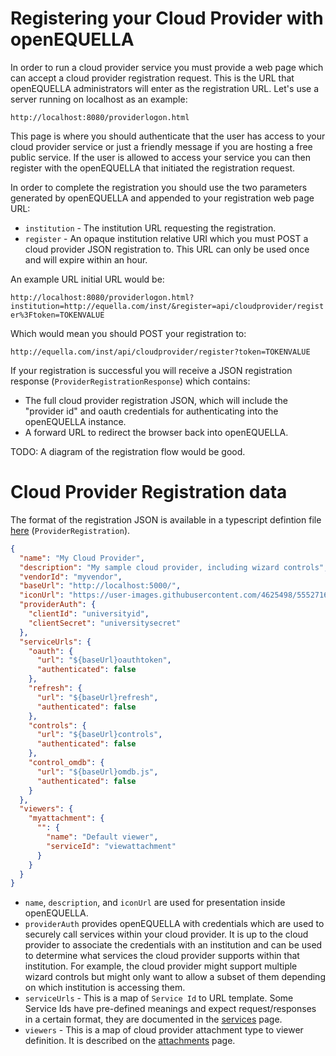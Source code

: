 # Registering your Cloud Provider with openEQUELLA

In order to run a cloud provider service you must provide a web page which can accept a cloud provider registration request. This is the URL that openEQUELLA administrators will enter as the registration URL. Let's use a server running on localhost as an example:

`http://localhost:8080/providerlogon.html`

This page is where you should authenticate that the user has access to your cloud provider service or just a friendly message if you are hosting a free public service. If the user is allowed to access your service you can then register with the openEQUELLA that initiated the registration request.

In order to complete the registration you should use the two parameters generated by openEQUELLA and appended to your registration web page URL:

- `institution` - The institution URL requesting the registration.
- `register` - An opaque institution relative URI which you must POST a cloud provider JSON registration to. This URL can only be used once and will expire within an hour.

An example URL initial URL would be:

`http://localhost:8080/providerlogon.html?institution=http://equella.com/inst/&register=api/cloudprovider/register%3Ftoken=TOKENVALUE`

Which would mean you should POST your registration to:

`http://equella.com/inst/api/cloudprovider/register?token=TOKENVALUE`

If your registration is successful you will receive a JSON registration response (`ProviderRegistrationResponse`) which contains:

- The full cloud provider registration JSON, which will include the "provider id" and oauth credentials for authenticating into the openEQUELLA instance.
- A forward URL to redirect the browser back into openEQUELLA.

TODO: A diagram of the registration flow would be good.

# Cloud Provider Registration data

The format of the registration JSON is available in a typescript defintion file [here](../registration.d.ts) (`ProviderRegistration`).

```json
{
  "name": "My Cloud Provider",
  "description": "My sample cloud provider, including wizard controls",
  "vendorId": "myvendor",
  "baseUrl": "http://localhost:5000/",
  "iconUrl": "https://user-images.githubusercontent.com/4625498/55527161-8591ca80-56e3-11e9-8865-ca7c3bc5b7f2.gif",
  "providerAuth": {
    "clientId": "universityid",
    "clientSecret": "universitysecret"
  },
  "serviceUrls": {
    "oauth": {
      "url": "${baseUrl}oauthtoken",
      "authenticated": false
    },
    "refresh": {
      "url": "${baseUrl}refresh",
      "authenticated": false
    },
    "controls": {
      "url": "${baseUrl}controls",
      "authenticated": false
    },
    "control_omdb": {
      "url": "${baseUrl}omdb.js",
      "authenticated": false
    }
  },
  "viewers": {
    "myattachment": {
      "": {
        "name": "Default viewer",
        "serviceId": "viewattachment"
      }
    }
  }
}
```

- `name`, `description`, and `iconUrl` are used for presentation inside openEQUELLA.
- `providerAuth` provides openEQUELLA with credentials which are used to securely call services within your cloud provider.
  It is up to the cloud provider to associate the credentials with an institution and can be used to determine what services the cloud provider supports within that institution. For example, the cloud provider might support multiple wizard controls but might only want to allow a subset of them depending on which institution is accessing them.
- `serviceUrls` - This is a map of `Service Id` to URL template. Some Service Ids have pre-defined meanings and expect request/responses in a certain format, they are documented in the [services](services.md) page.
- `viewers` - This is a map of cloud provider attachment type to viewer definition. It is described on the [attachments](attachments.md) page.
